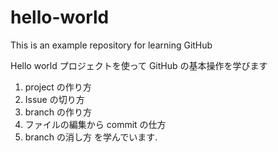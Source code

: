 # hello-world
This is an example repository for learning GitHub

Hello world プロジェクトを使って GitHub の基本操作を学びます
1) project の作り方
2) Issue の切り方
3) branch の作り方
4) ファイルの編集から commit の仕方
5) branch の消し方
を学んでいます.

